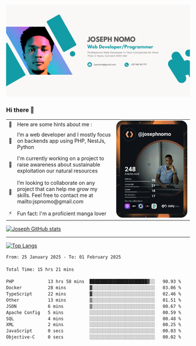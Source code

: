![Banner of my profile!](/Joseph_NOMO_NEW.png "Banner")

### Hi there 👋

<!--- | --  | 👋  | Here are some hints about me :                                                                                                 | <td rowspan=6><img src="/devcard.svg" width="400" alt="Joseph NOMO's Dev Card"/></td> |
| --- | --- | ------------------------------------------------------------------------------------------------------------------------------ | ------------------------------------------------------------------------------------- |
| --  | 🔭  | I’m a web developer and I mostly focus on backends app using PHP, NestJs, Python                                               |
| --  | 🦁  | I'm currently working on a project to raise awareness about sustainable exploitation our natural resources                     |
| --  | 👯  | I’m looking to collaborate on any project that can help me grow my skills. Feel free to contact me at mailto:jspnomo@gmail.com |
| --  | ⚡  | Fun fact: I'm a proficient manga lover                                                                                         |
--->

<table>
    <tr>
        <td width="1%">👋</td>
        <td width="55%">Here are some hints about me :</td>
        <td rowspan=6 width="44%"><img src="/devcard.svg" width="400" alt="Joseph NOMO's Dev Card"/></td>
    </tr>
    <tr>
        <td>🔭</td>
        <td>I’m a web developer and I mostly focus on backends app using PHP, NestJs, Python</td>
    </tr>
    <tr>
        <td>🦁</td>
        <td>I'm currently working on a project to raise awareness about sustainable exploitation our natural resources</td>
    </tr>
    <tr>
        <td>👯</td>
        <td>I’m looking to collaborate on any project that can help me grow my skills. Feel free to contact me at mailto:jspnomo@gmail.com</td>
    </tr>
    <tr>
        <td>⚡</td>
        <td>Fun fact: I'm a proficient manga lover</td>
    </tr>

</table>

[![Joseph GitHub stats](https://github-readme-stats-seven-sigma-53.vercel.app/api?username=Jspascal)](https://github.com/Jspascal/github-readme-stats)

---

[![Top Langs](https://github-readme-stats-seven-sigma-53.vercel.app/api/top-langs/?username=Jspascal&layout=compact)](https://github.com/Jspascal/github-readme-stats)

<!--START_SECTION:waka-->

```txt
From: 25 January 2025 - To: 01 February 2025

Total Time: 15 hrs 21 mins

PHP             13 hrs 58 mins  ██████████████████████▓░░   90.93 %
Docker          28 mins         ▓░░░░░░░░░░░░░░░░░░░░░░░░   03.06 %
TypeScript      22 mins         ▓░░░░░░░░░░░░░░░░░░░░░░░░   02.46 %
Other           13 mins         ▒░░░░░░░░░░░░░░░░░░░░░░░░   01.51 %
JSON            6 mins          ▒░░░░░░░░░░░░░░░░░░░░░░░░   00.67 %
Apache Config   5 mins          ░░░░░░░░░░░░░░░░░░░░░░░░░   00.59 %
SQL             4 mins          ░░░░░░░░░░░░░░░░░░░░░░░░░   00.48 %
XML             2 mins          ░░░░░░░░░░░░░░░░░░░░░░░░░   00.25 %
JavaScript      0 secs          ░░░░░░░░░░░░░░░░░░░░░░░░░   00.03 %
Objective-C     0 secs          ░░░░░░░░░░░░░░░░░░░░░░░░░   00.02 %
```

<!--END_SECTION:waka-->
